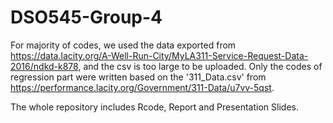 # DSO545-Group-4

For majority of codes, we used the data exported from https://data.lacity.org/A-Well-Run-City/MyLA311-Service-Request-Data-2016/ndkd-k878, and the csv is too large to be uploaded. Only the codes of regression part were written based on the '311_Data.csv' from https://performance.lacity.org/Government/311-Data/u7vv-5qst.

The whole repository includes Rcode, Report and Presentation Slides.
